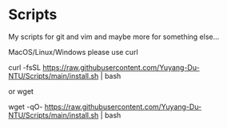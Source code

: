 # Scripts
My scripts for git and vim and maybe more for something else...

MacOS/Linux/Windows 
please use
curl


curl -fsSL https://raw.githubusercontent.com/Yuyang-Du-NTU/Scripts/main/install.sh | bash

or wget


wget -qO- https://raw.githubusercontent.com/Yuyang-Du-NTU/Scripts/main/install.sh | bash
